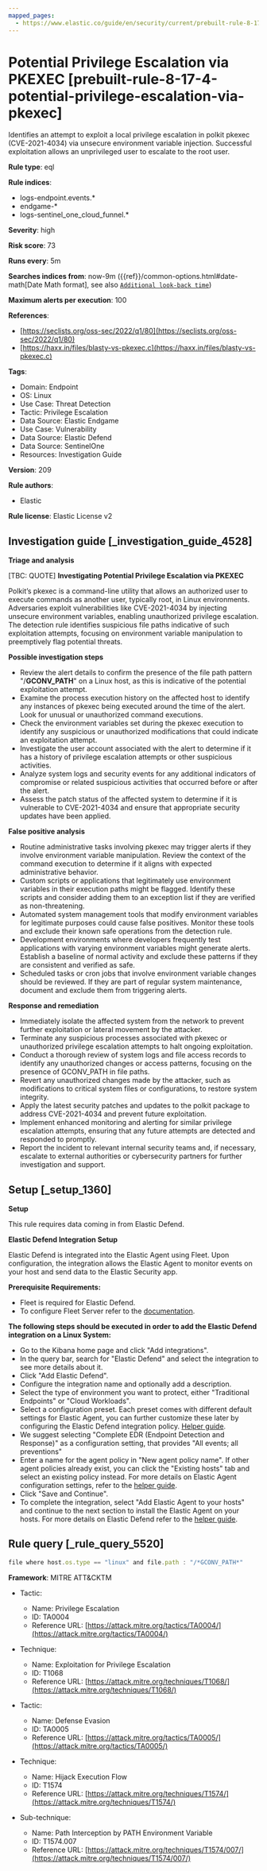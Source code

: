 ```yaml
---
mapped_pages:
  - https://www.elastic.co/guide/en/security/current/prebuilt-rule-8-17-4-potential-privilege-escalation-via-pkexec.html
---
```


# Potential Privilege Escalation via PKEXEC [prebuilt-rule-8-17-4-potential-privilege-escalation-via-pkexec]

Identifies an attempt to exploit a local privilege escalation in polkit pkexec (CVE-2021-4034) via unsecure environment variable injection. Successful exploitation allows an unprivileged user to escalate to the root user.

**Rule type**: eql

**Rule indices**:

* logs-endpoint.events.*
* endgame-*
* logs-sentinel_one_cloud_funnel.*

**Severity**: high

**Risk score**: 73

**Runs every**: 5m

**Searches indices from**: now-9m ({{ref}}/common-options.html#date-math[Date Math format], see also [`Additional look-back time`](docs-content://solutions/security/detect-and-alert/create-detection-rule.md#rule-schedule))

**Maximum alerts per execution**: 100

**References**:

* [https://seclists.org/oss-sec/2022/q1/80](https://seclists.org/oss-sec/2022/q1/80)
* [https://haxx.in/files/blasty-vs-pkexec.c](https://haxx.in/files/blasty-vs-pkexec.c)

**Tags**:

* Domain: Endpoint
* OS: Linux
* Use Case: Threat Detection
* Tactic: Privilege Escalation
* Data Source: Elastic Endgame
* Use Case: Vulnerability
* Data Source: Elastic Defend
* Data Source: SentinelOne
* Resources: Investigation Guide

**Version**: 209

**Rule authors**:

* Elastic

**Rule license**: Elastic License v2

## Investigation guide [_investigation_guide_4528]

**Triage and analysis**

[TBC: QUOTE]
**Investigating Potential Privilege Escalation via PKEXEC**

Polkit’s pkexec is a command-line utility that allows an authorized user to execute commands as another user, typically root, in Linux environments. Adversaries exploit vulnerabilities like CVE-2021-4034 by injecting unsecure environment variables, enabling unauthorized privilege escalation. The detection rule identifies suspicious file paths indicative of such exploitation attempts, focusing on environment variable manipulation to preemptively flag potential threats.

**Possible investigation steps**

* Review the alert details to confirm the presence of the file path pattern "/**GCONV_PATH**" on a Linux host, as this is indicative of the potential exploitation attempt.
* Examine the process execution history on the affected host to identify any instances of pkexec being executed around the time of the alert. Look for unusual or unauthorized command executions.
* Check the environment variables set during the pkexec execution to identify any suspicious or unauthorized modifications that could indicate an exploitation attempt.
* Investigate the user account associated with the alert to determine if it has a history of privilege escalation attempts or other suspicious activities.
* Analyze system logs and security events for any additional indicators of compromise or related suspicious activities that occurred before or after the alert.
* Assess the patch status of the affected system to determine if it is vulnerable to CVE-2021-4034 and ensure that appropriate security updates have been applied.

**False positive analysis**

* Routine administrative tasks involving pkexec may trigger alerts if they involve environment variable manipulation. Review the context of the command execution to determine if it aligns with expected administrative behavior.
* Custom scripts or applications that legitimately use environment variables in their execution paths might be flagged. Identify these scripts and consider adding them to an exception list if they are verified as non-threatening.
* Automated system management tools that modify environment variables for legitimate purposes could cause false positives. Monitor these tools and exclude their known safe operations from the detection rule.
* Development environments where developers frequently test applications with varying environment variables might generate alerts. Establish a baseline of normal activity and exclude these patterns if they are consistent and verified as safe.
* Scheduled tasks or cron jobs that involve environment variable changes should be reviewed. If they are part of regular system maintenance, document and exclude them from triggering alerts.

**Response and remediation**

* Immediately isolate the affected system from the network to prevent further exploitation or lateral movement by the attacker.
* Terminate any suspicious processes associated with pkexec or unauthorized privilege escalation attempts to halt ongoing exploitation.
* Conduct a thorough review of system logs and file access records to identify any unauthorized changes or access patterns, focusing on the presence of GCONV_PATH in file paths.
* Revert any unauthorized changes made by the attacker, such as modifications to critical system files or configurations, to restore system integrity.
* Apply the latest security patches and updates to the polkit package to address CVE-2021-4034 and prevent future exploitation.
* Implement enhanced monitoring and alerting for similar privilege escalation attempts, ensuring that any future attempts are detected and responded to promptly.
* Report the incident to relevant internal security teams and, if necessary, escalate to external authorities or cybersecurity partners for further investigation and support.


## Setup [_setup_1360]

**Setup**

This rule requires data coming in from Elastic Defend.

**Elastic Defend Integration Setup**

Elastic Defend is integrated into the Elastic Agent using Fleet. Upon configuration, the integration allows the Elastic Agent to monitor events on your host and send data to the Elastic Security app.

**Prerequisite Requirements:**

* Fleet is required for Elastic Defend.
* To configure Fleet Server refer to the [documentation](docs-content://reference/ingestion-tools/fleet/fleet-server.md).

**The following steps should be executed in order to add the Elastic Defend integration on a Linux System:**

* Go to the Kibana home page and click "Add integrations".
* In the query bar, search for "Elastic Defend" and select the integration to see more details about it.
* Click "Add Elastic Defend".
* Configure the integration name and optionally add a description.
* Select the type of environment you want to protect, either "Traditional Endpoints" or "Cloud Workloads".
* Select a configuration preset. Each preset comes with different default settings for Elastic Agent, you can further customize these later by configuring the Elastic Defend integration policy. [Helper guide](docs-content://solutions/security/configure-elastic-defend/configure-an-integration-policy-for-elastic-defend.md).
* We suggest selecting "Complete EDR (Endpoint Detection and Response)" as a configuration setting, that provides "All events; all preventions"
* Enter a name for the agent policy in "New agent policy name". If other agent policies already exist, you can click the "Existing hosts" tab and select an existing policy instead. For more details on Elastic Agent configuration settings, refer to the [helper guide](docs-content://reference/ingestion-tools/fleet/agent-policy.md).
* Click "Save and Continue".
* To complete the integration, select "Add Elastic Agent to your hosts" and continue to the next section to install the Elastic Agent on your hosts. For more details on Elastic Defend refer to the [helper guide](docs-content://solutions/security/configure-elastic-defend/install-elastic-defend.md).


## Rule query [_rule_query_5520]

```js
file where host.os.type == "linux" and file.path : "/*GCONV_PATH*"
```

**Framework**: MITRE ATT&CKTM

* Tactic:

    * Name: Privilege Escalation
    * ID: TA0004
    * Reference URL: [https://attack.mitre.org/tactics/TA0004/](https://attack.mitre.org/tactics/TA0004/)

* Technique:

    * Name: Exploitation for Privilege Escalation
    * ID: T1068
    * Reference URL: [https://attack.mitre.org/techniques/T1068/](https://attack.mitre.org/techniques/T1068/)

* Tactic:

    * Name: Defense Evasion
    * ID: TA0005
    * Reference URL: [https://attack.mitre.org/tactics/TA0005/](https://attack.mitre.org/tactics/TA0005/)

* Technique:

    * Name: Hijack Execution Flow
    * ID: T1574
    * Reference URL: [https://attack.mitre.org/techniques/T1574/](https://attack.mitre.org/techniques/T1574/)

* Sub-technique:

    * Name: Path Interception by PATH Environment Variable
    * ID: T1574.007
    * Reference URL: [https://attack.mitre.org/techniques/T1574/007/](https://attack.mitre.org/techniques/T1574/007/)



